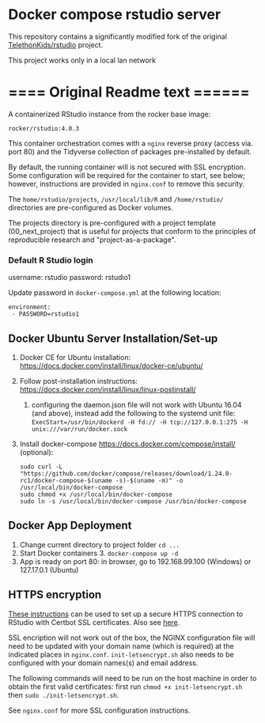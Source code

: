 Docker compose rstudio server
================

This repository contains a significantly modified fork of the original [TelethonKids/rstudio](https://github.com/TelethonKids/rstudio) project. 

This project works only in a local lan network

==== Original Readme text ======
================

A containerized RStudio instance from the rocker base image:

    rocker/rstudio:4.0.3

This container orchestration  comes with a `nginx` reverse proxy
(access via. port 80) and the Tidyverse collection of packages
pre-installed by default.

By default, the running container will is not secured with SSL encryption.
Some configuration will be required for the container to start, see
below; however, instructions are provided in `nginx.conf` to remove this security.

The `home/rstudio/projects`, `/usr/local/lib/R` and `/home/rstudio/`
directories are pre-configured as Docker volumes.

The projects directory is pre-configured with a project template (00_next_project)
that is useful for projects that conform to the principles of reproducible research
and "project-as-a-package".

### Default R Studio login

username: rstudio
password: rstudio1

Update password in `docker-compose.yml` at the following location:

```
environment:
 - PASSWORD=rstudio1
```

## Docker Ubuntu Server Installation/Set-up

1.  Docker CE for Ubuntu installation:
    <https://docs.docker.com/install/linux/docker-ce/ubuntu/>
2.  Follow post-installation instructions:
    <https://docs.docker.com/install/linux/linux-postinstall/>
    1.  configuring the daemon.json file will not work with Ubuntu 16.04
        (and above), instead add the following to the systemd unit file:
        `ExecStart=/usr/bin/dockerd -H fd:// -H tcp://127.0.0.1:275 -H
        unix:///var/run/docker.sock`
3.  Install docker-compose <https://docs.docker.com/compose/install/>
    (optional):

        sudo curl -L "https://github.com/docker/compose/releases/download/1.24.0-rc1/docker-compose-$(uname -s)-$(uname -m)" -o /usr/local/bin/docker-compose
        sudo chmod +x /usr/local/bin/docker-compose
        sudo ln -s /usr/local/bin/docker-compose /usr/bin/docker-compose

## Docker App Deployment

1.  Change current directory to project folder `cd ...`
2.  Start Docker containers
    3.  `docker-compose up -d`
3.  App is ready on port 80: in browser, go to 192.168.99.100 (Windows)
    or 127.17.0.1 (Ubuntu)

## HTTPS encryption

[These instructions](https://medium.com/@pentacent/nginx-and-lets-encrypt-with-docker-in-less-than-5-minutes-b4b8a60d3a71)
can be used to set up a secure HTTPS connection to RStudio with Certbot SSL
certificates. Also see [here](https://github.com/wmnnd/nginx-certbot).

SSL encription will not work out of the box, the NGINX configuration file will
need to be updated with your domain name (which is required) at the indicated
places in `nginx.conf`. `init-letsencrypt.sh` also needs to be configured with
your domain names(s) and email address.

The following commands will need to be run on the host machine in order to obtain
the first valid certificates: first run `chmod +x init-letsencrypt.sh` then
`sudo ./init-letsencrypt.sh`.

See `nginx.conf` for more SSL configuration instructions.
